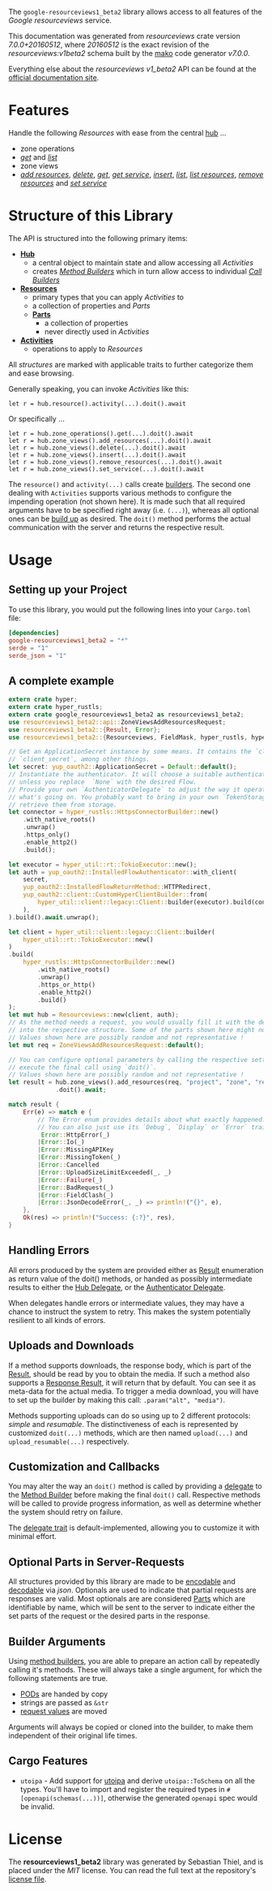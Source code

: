 <!---
DO NOT EDIT !
This file was generated automatically from 'src/generator/templates/api/README.md.mako'
DO NOT EDIT !
-->
The `google-resourceviews1_beta2` library allows access to all features of the *Google resourceviews* service.

This documentation was generated from *resourceviews* crate version *7.0.0+20160512*, where *20160512* is the exact revision of the *resourceviews:v1beta2* schema built by the [mako](http://www.makotemplates.org/) code generator *v7.0.0*.

Everything else about the *resourceviews* *v1_beta2* API can be found at the
[official documentation site](https://developers.google.com/compute/).
# Features

Handle the following *Resources* with ease from the central [hub](https://docs.rs/google-resourceviews1_beta2/7.0.0+20160512/google_resourceviews1_beta2/Resourceviews) ...

* zone operations
 * [*get*](https://docs.rs/google-resourceviews1_beta2/7.0.0+20160512/google_resourceviews1_beta2/api::ZoneOperationGetCall) and [*list*](https://docs.rs/google-resourceviews1_beta2/7.0.0+20160512/google_resourceviews1_beta2/api::ZoneOperationListCall)
* zone views
 * [*add resources*](https://docs.rs/google-resourceviews1_beta2/7.0.0+20160512/google_resourceviews1_beta2/api::ZoneViewAddResourceCall), [*delete*](https://docs.rs/google-resourceviews1_beta2/7.0.0+20160512/google_resourceviews1_beta2/api::ZoneViewDeleteCall), [*get*](https://docs.rs/google-resourceviews1_beta2/7.0.0+20160512/google_resourceviews1_beta2/api::ZoneViewGetCall), [*get service*](https://docs.rs/google-resourceviews1_beta2/7.0.0+20160512/google_resourceviews1_beta2/api::ZoneViewGetServiceCall), [*insert*](https://docs.rs/google-resourceviews1_beta2/7.0.0+20160512/google_resourceviews1_beta2/api::ZoneViewInsertCall), [*list*](https://docs.rs/google-resourceviews1_beta2/7.0.0+20160512/google_resourceviews1_beta2/api::ZoneViewListCall), [*list resources*](https://docs.rs/google-resourceviews1_beta2/7.0.0+20160512/google_resourceviews1_beta2/api::ZoneViewListResourceCall), [*remove resources*](https://docs.rs/google-resourceviews1_beta2/7.0.0+20160512/google_resourceviews1_beta2/api::ZoneViewRemoveResourceCall) and [*set service*](https://docs.rs/google-resourceviews1_beta2/7.0.0+20160512/google_resourceviews1_beta2/api::ZoneViewSetServiceCall)




# Structure of this Library

The API is structured into the following primary items:

* **[Hub](https://docs.rs/google-resourceviews1_beta2/7.0.0+20160512/google_resourceviews1_beta2/Resourceviews)**
    * a central object to maintain state and allow accessing all *Activities*
    * creates [*Method Builders*](https://docs.rs/google-resourceviews1_beta2/7.0.0+20160512/google_resourceviews1_beta2/common::MethodsBuilder) which in turn
      allow access to individual [*Call Builders*](https://docs.rs/google-resourceviews1_beta2/7.0.0+20160512/google_resourceviews1_beta2/common::CallBuilder)
* **[Resources](https://docs.rs/google-resourceviews1_beta2/7.0.0+20160512/google_resourceviews1_beta2/common::Resource)**
    * primary types that you can apply *Activities* to
    * a collection of properties and *Parts*
    * **[Parts](https://docs.rs/google-resourceviews1_beta2/7.0.0+20160512/google_resourceviews1_beta2/common::Part)**
        * a collection of properties
        * never directly used in *Activities*
* **[Activities](https://docs.rs/google-resourceviews1_beta2/7.0.0+20160512/google_resourceviews1_beta2/common::CallBuilder)**
    * operations to apply to *Resources*

All *structures* are marked with applicable traits to further categorize them and ease browsing.

Generally speaking, you can invoke *Activities* like this:

```Rust,ignore
let r = hub.resource().activity(...).doit().await
```

Or specifically ...

```ignore
let r = hub.zone_operations().get(...).doit().await
let r = hub.zone_views().add_resources(...).doit().await
let r = hub.zone_views().delete(...).doit().await
let r = hub.zone_views().insert(...).doit().await
let r = hub.zone_views().remove_resources(...).doit().await
let r = hub.zone_views().set_service(...).doit().await
```

The `resource()` and `activity(...)` calls create [builders][builder-pattern]. The second one dealing with `Activities`
supports various methods to configure the impending operation (not shown here). It is made such that all required arguments have to be
specified right away (i.e. `(...)`), whereas all optional ones can be [build up][builder-pattern] as desired.
The `doit()` method performs the actual communication with the server and returns the respective result.

# Usage

## Setting up your Project

To use this library, you would put the following lines into your `Cargo.toml` file:

```toml
[dependencies]
google-resourceviews1_beta2 = "*"
serde = "1"
serde_json = "1"
```

## A complete example

```Rust
extern crate hyper;
extern crate hyper_rustls;
extern crate google_resourceviews1_beta2 as resourceviews1_beta2;
use resourceviews1_beta2::api::ZoneViewsAddResourcesRequest;
use resourceviews1_beta2::{Result, Error};
use resourceviews1_beta2::{Resourceviews, FieldMask, hyper_rustls, hyper_util, yup_oauth2};

// Get an ApplicationSecret instance by some means. It contains the `client_id` and
// `client_secret`, among other things.
let secret: yup_oauth2::ApplicationSecret = Default::default();
// Instantiate the authenticator. It will choose a suitable authentication flow for you,
// unless you replace  `None` with the desired Flow.
// Provide your own `AuthenticatorDelegate` to adjust the way it operates and get feedback about
// what's going on. You probably want to bring in your own `TokenStorage` to persist tokens and
// retrieve them from storage.
let connector = hyper_rustls::HttpsConnectorBuilder::new()
    .with_native_roots()
    .unwrap()
    .https_only()
    .enable_http2()
    .build();

let executor = hyper_util::rt::TokioExecutor::new();
let auth = yup_oauth2::InstalledFlowAuthenticator::with_client(
    secret,
    yup_oauth2::InstalledFlowReturnMethod::HTTPRedirect,
    yup_oauth2::client::CustomHyperClientBuilder::from(
        hyper_util::client::legacy::Client::builder(executor).build(connector),
    ),
).build().await.unwrap();

let client = hyper_util::client::legacy::Client::builder(
    hyper_util::rt::TokioExecutor::new()
)
.build(
    hyper_rustls::HttpsConnectorBuilder::new()
        .with_native_roots()
        .unwrap()
        .https_or_http()
        .enable_http2()
        .build()
);
let mut hub = Resourceviews::new(client, auth);
// As the method needs a request, you would usually fill it with the desired information
// into the respective structure. Some of the parts shown here might not be applicable !
// Values shown here are possibly random and not representative !
let mut req = ZoneViewsAddResourcesRequest::default();

// You can configure optional parameters by calling the respective setters at will, and
// execute the final call using `doit()`.
// Values shown here are possibly random and not representative !
let result = hub.zone_views().add_resources(req, "project", "zone", "resourceView")
             .doit().await;

match result {
    Err(e) => match e {
        // The Error enum provides details about what exactly happened.
        // You can also just use its `Debug`, `Display` or `Error` traits
         Error::HttpError(_)
        |Error::Io(_)
        |Error::MissingAPIKey
        |Error::MissingToken(_)
        |Error::Cancelled
        |Error::UploadSizeLimitExceeded(_, _)
        |Error::Failure(_)
        |Error::BadRequest(_)
        |Error::FieldClash(_)
        |Error::JsonDecodeError(_, _) => println!("{}", e),
    },
    Ok(res) => println!("Success: {:?}", res),
}

```
## Handling Errors

All errors produced by the system are provided either as [Result](https://docs.rs/google-resourceviews1_beta2/7.0.0+20160512/google_resourceviews1_beta2/common::Result) enumeration as return value of
the doit() methods, or handed as possibly intermediate results to either the
[Hub Delegate](https://docs.rs/google-resourceviews1_beta2/7.0.0+20160512/google_resourceviews1_beta2/common::Delegate), or the [Authenticator Delegate](https://docs.rs/yup-oauth2/*/yup_oauth2/trait.AuthenticatorDelegate.html).

When delegates handle errors or intermediate values, they may have a chance to instruct the system to retry. This
makes the system potentially resilient to all kinds of errors.

## Uploads and Downloads
If a method supports downloads, the response body, which is part of the [Result](https://docs.rs/google-resourceviews1_beta2/7.0.0+20160512/google_resourceviews1_beta2/common::Result), should be
read by you to obtain the media.
If such a method also supports a [Response Result](https://docs.rs/google-resourceviews1_beta2/7.0.0+20160512/google_resourceviews1_beta2/common::ResponseResult), it will return that by default.
You can see it as meta-data for the actual media. To trigger a media download, you will have to set up the builder by making
this call: `.param("alt", "media")`.

Methods supporting uploads can do so using up to 2 different protocols:
*simple* and *resumable*. The distinctiveness of each is represented by customized
`doit(...)` methods, which are then named `upload(...)` and `upload_resumable(...)` respectively.

## Customization and Callbacks

You may alter the way an `doit()` method is called by providing a [delegate](https://docs.rs/google-resourceviews1_beta2/7.0.0+20160512/google_resourceviews1_beta2/common::Delegate) to the
[Method Builder](https://docs.rs/google-resourceviews1_beta2/7.0.0+20160512/google_resourceviews1_beta2/common::CallBuilder) before making the final `doit()` call.
Respective methods will be called to provide progress information, as well as determine whether the system should
retry on failure.

The [delegate trait](https://docs.rs/google-resourceviews1_beta2/7.0.0+20160512/google_resourceviews1_beta2/common::Delegate) is default-implemented, allowing you to customize it with minimal effort.

## Optional Parts in Server-Requests

All structures provided by this library are made to be [encodable](https://docs.rs/google-resourceviews1_beta2/7.0.0+20160512/google_resourceviews1_beta2/common::RequestValue) and
[decodable](https://docs.rs/google-resourceviews1_beta2/7.0.0+20160512/google_resourceviews1_beta2/common::ResponseResult) via *json*. Optionals are used to indicate that partial requests are responses
are valid.
Most optionals are are considered [Parts](https://docs.rs/google-resourceviews1_beta2/7.0.0+20160512/google_resourceviews1_beta2/common::Part) which are identifiable by name, which will be sent to
the server to indicate either the set parts of the request or the desired parts in the response.

## Builder Arguments

Using [method builders](https://docs.rs/google-resourceviews1_beta2/7.0.0+20160512/google_resourceviews1_beta2/common::CallBuilder), you are able to prepare an action call by repeatedly calling it's methods.
These will always take a single argument, for which the following statements are true.

* [PODs][wiki-pod] are handed by copy
* strings are passed as `&str`
* [request values](https://docs.rs/google-resourceviews1_beta2/7.0.0+20160512/google_resourceviews1_beta2/common::RequestValue) are moved

Arguments will always be copied or cloned into the builder, to make them independent of their original life times.

[wiki-pod]: http://en.wikipedia.org/wiki/Plain_old_data_structure
[builder-pattern]: http://en.wikipedia.org/wiki/Builder_pattern
[google-go-api]: https://github.com/google/google-api-go-client

## Cargo Features

* `utoipa` - Add support for [utoipa](https://crates.io/crates/utoipa) and derive `utoipa::ToSchema` on all
the types. You'll have to import and register the required types in `#[openapi(schemas(...))]`, otherwise the
generated `openapi` spec would be invalid.


# License
The **resourceviews1_beta2** library was generated by Sebastian Thiel, and is placed
under the *MIT* license.
You can read the full text at the repository's [license file][repo-license].

[repo-license]: https://github.com/Byron/google-apis-rsblob/main/LICENSE.md

